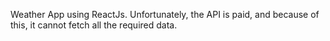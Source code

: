 Weather App using ReactJs. Unfortunately, the API is paid, and because of this, it cannot fetch all the required data.
